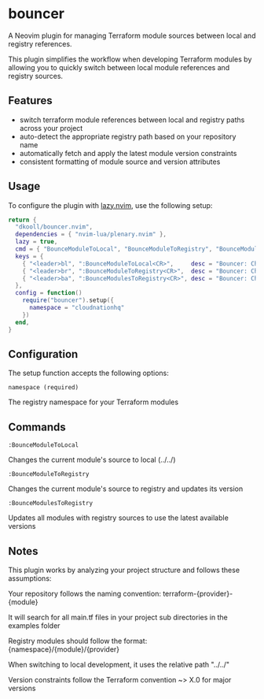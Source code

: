 # bouncer

A Neovim plugin for managing Terraform module sources between local and registry references.

This plugin simplifies the workflow when developing Terraform modules by allowing you to quickly switch between local module references and registry sources.

## Features

- switch terraform module references between local and registry paths across your project
- auto-detect the appropriate registry path based on your repository name
- automatically fetch and apply the latest module version constraints
- consistent formatting of module source and version attributes

## Usage

To configure the plugin with [lazy.nvim](https://github.com/folke/lazy.nvim), use the following setup:

```lua
return {
  "dkooll/bouncer.nvim",
  dependencies = { "nvim-lua/plenary.nvim" },
  lazy = true,
  cmd = { "BounceModuleToLocal", "BounceModuleToRegistry", "BounceModulesToRegistry" },
  keys = {
    { "<leader>bl", ":BounceModuleToLocal<CR>",     desc = "Bouncer: Change Current Module to Local" },
    { "<leader>br", ":BounceModuleToRegistry<CR>",  desc = "Bouncer: Change Current Module to Registry" },
    { "<leader>ba", ":BounceModulesToRegistry<CR>", desc = "Bouncer: Change All Modules to Registry" },
  },
  config = function()
    require("bouncer").setup({
      namespace = "cloudnationhq"
    })
  end,
}
```

## Configuration

The setup function accepts the following options:

`namespace (required)`

The registry namespace for your Terraform modules

## Commands

`:BounceModuleToLocal`

Changes the current module's source to local (../../)

`:BounceModuleToRegistry`

Changes the current module's source to registry and updates its version

`:BounceModulesToRegistry`

Updates all modules with registry sources to use the latest available versions

## Notes

This plugin works by analyzing your project structure and follows these assumptions:

Your repository follows the naming convention: terraform-{provider}-{module}

It will search for all main.tf files in your project sub directories in the examples folder

Registry modules should follow the format: {namespace}/{module}/{provider}

When switching to local development, it uses the relative path "../../"

Version constraints follow the Terraform convention ~> X.0 for major versions
